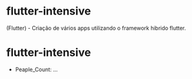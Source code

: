 # flutter-intensive
(Flutter) - Criação de vários apps utilizando o framework hibrido flutter.

# flutter-intensive
- Peaple_Count: ...
